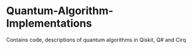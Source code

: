 # Quantum-Algorithm-Implementations
Contains code, descriptions of quantum algorithms in Qiskit, Q# and Cirq
